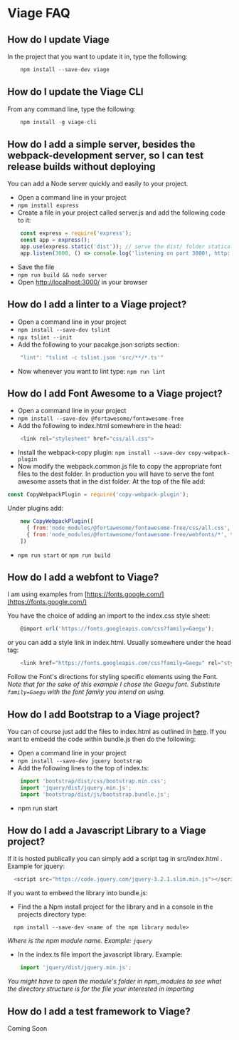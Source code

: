 # Viage FAQ

## How do I update Viage
In the project that you want to update it in, type the following:
```Javascript
    npm install --save-dev viage
```

## How do I update the Viage CLI
From any command line, type the following:
```Javascript
    npm install -g viage-cli
```

## How do I add a simple server, besides the webpack-development server, so I can test release builds without deploying
You can add a Node server quickly and easily to your project.
* Open a command line in your project
* ```npm install express```
* Create a file in your project called server.js and add the following code to it:
```Javascript
    const express = require('express');
    const app = express();
    app.use(express.static('dist')); // serve the dist/ folder statically
    app.listen(3000, () => console.log('listening on port 3000!, http:://localhost:3000/'));
```
* Save the file
* ``` npm run build && node server ```
* Open [http://localhost:3000/](http://localhost:3000/) in your browser

## How do I add a linter to a Viage project?
* Open a command line in your project
* ```npm install --save-dev tslint```
* ```npx tslint --init```
* Add the following to your pacakge.json scripts section:
```Javascript
    "lint": "tslint -c tslint.json 'src/**/*.ts'"
```
* Now whenever you want to lint type: ``` npm run lint ```

## How do I add Font Awesome to a Viage project?
* Open a command line in your project
* ``` npm install --save-dev @fortawesome/fontawesome-free ```
* Add the following to index.html somewhere in the head:
```Javascript
    <link rel="stylesheet" href="css/all.css">
```
* Install the webpack-copy plugin: ``` npm install --save-dev copy-webpack-plugin ```
* Now modify the webpack.common.js file to copy the appropriate font files to the dest folder. In production you will have to serve the font awesome assets that in the dist folder.
At the top of the file add:
```Javascript
const CopyWebpackPlugin = require('copy-webpack-plugin');
```
Under plugins add:
```Javascript
    new CopyWebpackPlugin([
      { from:'node_modules/@fortawesome/fontawesome-free/css/all.css', to: 'css/all.css' },
      { from:'node_modules/@fortawesome/fontawesome-free/webfonts/*', to: 'webfonts/',  flatten: 'true'},
    ])
```
* ```npm run start``` or ```npm run build```

## How do I add a webfont to Viage?
I am using examples from [https://fonts.google.com/](https://fonts.google.com/)

You have the choice of adding an import to the index.css style sheet:
```Javascript
    @import url('https://fonts.googleapis.com/css?family=Gaegu');
```

or you can add a style link in index.html. Usually somewhere under the head tag:
```Javascript
    <link href="https://fonts.googleapis.com/css?family=Gaegu" rel="stylesheet">
```

Follow the Font's directions for styling specific elements using the Font.
*Note that for the sake of this example I chose the Gaegu font. Substitute ```family=Gaegu``` with the font family you intend on using.*

## How do I add Bootstrap to a Viage project?
You can of course just add the files to index.html as outlined in [here](https://getbootstrap.com/docs/4.0/getting-started/introduction/).
If you want to embedd the code within bundle.js then do the following:

* Open a command line in your project
* ```npm install --save-dev jquery bootstrap```
* Add the following lines to the top of index.ts:
```Javascript
    import 'bootstrap/dist/css/bootstrap.min.css';
    import 'jquery/dist/jquery.min.js';
    import 'bootstrap/dist/js/bootstrap.bundle.js';
```
* npm run start

## How do I add a Javascript Library to a Viage project?
If it is hosted publically you can simply add a script tag in src/index.html . Example for jquery:
```Javascript
  <script src="https://code.jquery.com/jquery-3.2.1.slim.min.js"></script>
```

If you want to embeed the library into bundle.js:
* Find the a Npm install project for the library and in a console in the projects directory type:
```
  npm install --save-dev <name of the npm library module>
```
*Where <name of the npm library module> is the npm module name. Example: ```jquery```*

* In the index.ts file import the javascript library. Example:
```Javascript
    import 'jquery/dist/jquery.min.js';
```

*You might have to open the module's folder in npm_modules to see what the directory structure is for the file your interested in importing*

## How do I add a test framework to Viage?
Coming Soon


